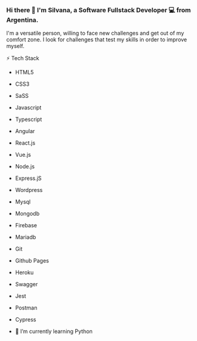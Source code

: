 ### Hi there 👋 I'm Silvana, a Software Fullstack Developer 💻 from Argentina.
I'm a versatile person, willing to face new challenges and get out of my comfort zone. I look for challenges that test my skills in order to improve myself.

⚡ Tech Stack

- HTML5 
- CSS3 
- SaSS
- Javascript 
- Typescript
- Angular 
- React.js 
- Vue.js
- Node.js
- Express.jS
- Wordpress
- Mysql 
- Mongodb
- Firebase
- Mariadb 
- Git
- Github Pages
- Heroku
- Swagger
- Jest
- Postman
- Cypress


- 🌱 I’m currently learning Python 


<!--
**msilvanat/msilvanat** is a ✨ _special_ ✨ repository because its `README.md` (this file) appears on your GitHub profile.

-->
